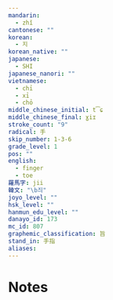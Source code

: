 ```yaml
---
mandarin:
  - zhǐ
cantonese: ""
korean:
  - 지
korean_native: ""
japanese:
  - SHI
japanese_nanori: ""
vietnamese:
  - chỉ
  - xỉ
  - chỏ
middle_chinese_initial: t͡ɕ
middle_chinese_final: ɣiɪ
stroke_count: "9"
radical: 手
skip_number: 1-3-6
grade_level: 1
pos: ""
english:
  - finger
  - toe
羅馬字: jii
韓文: "\b즤"
joyo_level: ""
hsk_level: ""
hanmun_edu_level: ""
danayo_id: 173
mc_id: 807
graphemic_classification: 旨
stand_in: 手指
aliases:
---
```


# Notes
